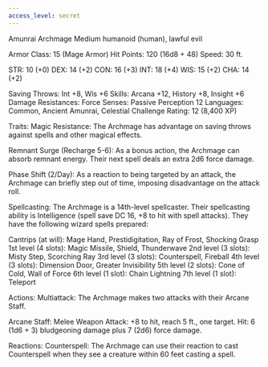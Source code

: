```yaml
---
access_level: secret
---
```


Amunrai Archmage
Medium humanoid (human), lawful evil

Armor Class: 15 (Mage Armor)
Hit Points: 120 (16d8 + 48)
Speed: 30 ft.

STR: 10 (+0)
DEX: 14 (+2)
CON: 16 (+3)
INT: 18 (+4)
WIS: 15 (+2)
CHA: 14 (+2)

Saving Throws: Int +8, Wis +6
Skills: Arcana +12, History +8, Insight +6
Damage Resistances: Force
Senses: Passive Perception 12
Languages: Common, Ancient Amunrai, Celestial
Challenge Rating: 12 (8,400 XP)

Traits:
Magic Resistance: The Archmage has advantage on saving throws against spells and other magical effects.

Remnant Surge (Recharge 5-6): As a bonus action, the Archmage can absorb remnant energy. Their next spell deals an extra 2d6 force damage.

Phase Shift (2/Day): As a reaction to being targeted by an attack, the Archmage can briefly step out of time, imposing disadvantage on the attack roll.

Spellcasting: The Archmage is a 14th-level spellcaster. Their spellcasting ability is Intelligence (spell save DC 16, +8 to hit with spell attacks). They have the following wizard spells prepared:

Cantrips (at will): Mage Hand, Prestidigitation, Ray of Frost, Shocking Grasp
1st level (4 slots): Magic Missile, Shield, Thunderwave
2nd level (3 slots): Misty Step, Scorching Ray
3rd level (3 slots): Counterspell, Fireball
4th level (3 slots): Dimension Door, Greater Invisibility
5th level (2 slots): Cone of Cold, Wall of Force
6th level (1 slot): Chain Lightning
7th level (1 slot): Teleport

Actions:
Multiattack: The Archmage makes two attacks with their Arcane Staff.

Arcane Staff: Melee Weapon Attack: +8 to hit, reach 5 ft., one target. Hit: 6 (1d6 + 3) bludgeoning damage plus 7 (2d6) force damage.

Reactions:
Counterspell: The Archmage can use their reaction to cast Counterspell when they see a creature within 60 feet casting a spell.